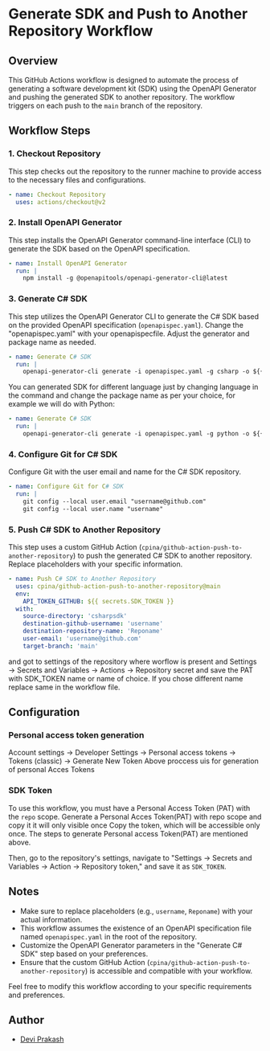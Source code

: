 # Generate SDK and Push to Another Repository Workflow

## Overview

This GitHub Actions workflow is designed to automate the process of generating a software development kit (SDK) using the OpenAPI Generator and pushing the generated SDK to another repository. The workflow triggers on each push to the `main` branch of the repository.

## Workflow Steps

### 1. Checkout Repository

This step checks out the repository to the runner machine to provide access to the necessary files and configurations.

```yaml
- name: Checkout Repository
  uses: actions/checkout@v2
```

### 2. Install OpenAPI Generator

This step installs the OpenAPI Generator command-line interface (CLI) to generate the SDK based on the OpenAPI specification.

```yaml
- name: Install OpenAPI Generator
  run: |
    npm install -g @openapitools/openapi-generator-cli@latest
```

### 3. Generate C# SDK

This step utilizes the OpenAPI Generator CLI to generate the C# SDK based on the provided OpenAPI specification (`openapispec.yaml`). Change the "openapispec.yaml" with your openapispecfile. Adjust the generator and package name as needed. 

```yaml
- name: Generate C# SDK
  run: |
    openapi-generator-cli generate -i openapispec.yaml -g csharp -o ${{ github.workspace }}/csharpsdk --package-name CsharpSDK
```
You can generated SDK for different language just by changing language in the command and change the package name as per your choice, for example we will do with Python:
```yaml
- name: Generate C# SDK
  run: |
    openapi-generator-cli generate -i openapispec.yaml -g python -o ${{ github.workspace }}/pythonsdk --package-name PythonSDK
```


### 4. Configure Git for C# SDK

Configure Git with the user email and name for the C# SDK repository.

```yaml
- name: Configure Git for C# SDK
  run: |
    git config --local user.email "username@github.com"
    git config --local user.name "username"
```

### 5. Push C# SDK to Another Repository

This step uses a custom GitHub Action (`cpina/github-action-push-to-another-repository`) to push the generated C# SDK to another repository. Replace placeholders with your specific information.

```yaml
- name: Push C# SDK to Another Repository
  uses: cpina/github-action-push-to-another-repository@main
  env:
    API_TOKEN_GITHUB: ${{ secrets.SDK_TOKEN }}
  with:
    source-directory: 'csharpsdk'
    destination-github-username: 'username'
    destination-repository-name: 'Reponame'
    user-email: 'username@github.com'
    target-branch: 'main'
```

 and got to settings of the repository where worflow is present and Settings -> Secrets and Variables -> Actions -> Repository secret and save the PAT with SDK_TOKEN name or name of choice.
If you chose different name replace same in the workflow file.

## Configuration

### Personal access token generation
 Account settings -> Developer Settings -> Personal access tokens -> Tokens (classic) -> Generate New Token
 Above proccess uis for generation of personal Acces Tokens

### SDK Token

To use this workflow, you must have a Personal Access Token (PAT) with the `repo` scope. Generate a Personal Acces Token(PAT) with repo scope and copy it it will only visible once Copy the token, which will be accessible only once. The steps to generate Personal access Token(PAT) are mentioned above.

Then, go to the repository's settings, navigate to "Settings -> Secrets and Variables -> Action -> Repository token," and save it as `SDK_TOKEN`.



## Notes

- Make sure to replace placeholders (e.g., `username`, `Reponame`) with your actual information.
- This workflow assumes the existence of an OpenAPI specification file named `openapispec.yaml` in the root of the repository.
- Customize the OpenAPI Generator parameters in the "Generate C# SDK" step based on your preferences.
- Ensure that the custom GitHub Action (`cpina/github-action-push-to-another-repository`) is accessible and compatible with your workflow.

Feel free to modify this workflow according to your specific requirements and preferences.

## Author

- [Devi Prakash](https://github.com/dprakash2101)
